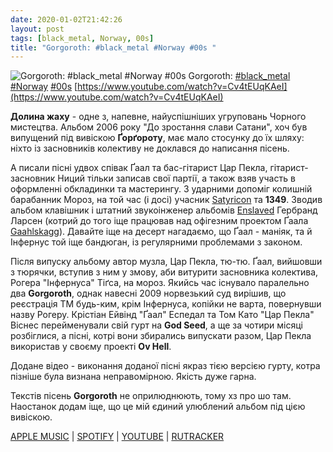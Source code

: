```yaml
---
date: 2020-01-02T21:42:26
layout: post
tags: [black_metal, Norway, 00s]
title: "Gorgoroth: #black_metal #Norway #00s "
---
```

![Gorgoroth: #black_metal #Norway #00s ](https://i.ytimg.com/vi/Cv4tEUqKAeI/maxresdefault.jpg)
Gorgoroth: [#black_metal](/tags/#black_metal) [#Norway](/tags/#Norway) [#00s](/tags/#00s) [https://www.youtube.com/watch?v=Cv4tEUqKAeI](https://www.youtube.com/watch?v=Cv4tEUqKAeI)

**Долина жаху** - одне з, напевне, найуспішніших угруповань Чорного мистецтва. Альбом 2006 року &quot;До зростання слави Сатани&quot;, хоч був випущений під вивіскою **Ґорґороту**, має мало стосунку до їх шляху: ніхто із засновників колективу не доклався до написання пісень.

А писали пісні удвох співак Ґаал та бас-гітарист Цар Пекла, гітарист-засновник Ниций тільки записав свої партії, а також взяв участь в оформленні обкладинки та мастерингу. З ударними допоміг колишній барабанник Мороз, на той час (і досі) учасник [Satyricon](/2019-10-02-satyricon--black-metal-symphonic-black-metal-norway) та **1349**. Зводив альбом клавішник і штатний звукоінженер альбомів [Enslaved](/2019-11-05-enslaved--black-metal-progressive-black-metal-norway) Гербранд Ларсен (котрий до того іще працював над офігезним проектом Ґаала [Gaahlskagg](/2019-10-30-gaahlskagg--black-metal-norway-90s)). Давайте іще на десерт нагадаємо, що Ґаал - маніяк, та й Інфернус той іще бандюган, із регулярними проблемами з законом.

Після випуску альбому автор музла, Цар Пекла, тю-тю. Ґаал, вийшовши з тюрячки, вступив з ним у змову, аби витурити засновника колектива, Рогера &quot;Інфернуса&quot; Тіґса, на мороз. Якийсь час існувало паралельно два **Gorgoroth**, однак навесні 2009 норвезький суд вирішив, що реєстрація ТМ будь-ким, крім Інфернуса, копійки не варта, повернувши назву Рогеру. Крістіан Ейвінд &quot;Ґаал&quot; Еспедал та Том Като &quot;Цар Пекла&quot; Віснес перейменували свій гурт на **God Seed**, а ще за чотири місяці розбіглися, а пісні, котрі вони збирались випускати разом, Цар Пекла використав у своєму проекті **Ov Hell**.

Додане відео - виконання доданої пісні якраз тією версією гурту, котра пізніше була визнана неправомірною. Якість дуже гарна.

Текстів пісень **Gorgoroth** не оприлюднюють, тому хз про шо там. Наостанок додам іще, що це мій єдиний улюблений альбом під цією вивіскою.

[APPLE MUSIC](https://music.apple.com/us/album/ad-majorem-sathanas-gloriam/253719108) \| [SPOTIFY](https://open.spotify.com/album/0sWKVFU80YbLjjSg0XZE9y) \| [YOUTUBE](https://www.youtube.com/playlist?list=PL9FBCD1861435B7B3) \| [RUTRACKER](https://rutracker.org/forum/viewtopic.php?t=5084687)